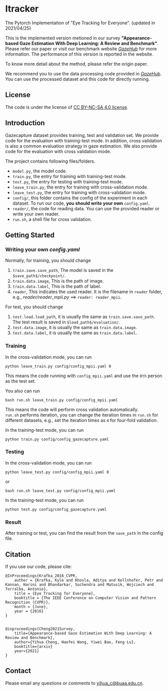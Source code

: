 # Itracker
The Pytorch Implementation of "Eye Tracking for Everyone". (updated in 2021/04/25)

This is the implemented version metioned in our survey **"Appearance-based Gaze Estimation With Deep Learning: A Review and Benchmark"**.
Please refer our paper or visit our benchmark website <a href="http://phi-ai.org/GazeHub/" target="_blank">*GazeHub*</a> for more information.
The performance of this version is reported in the website.

To know more detail about the method, please refer the origin paper.

We recommend you to use the data processing code provided in <a href="http://phi-ai.org/GazeHub/" target="_blank">*GazeHub*</a>.
You can use the processed dataset and this code for directly running.

## License
The code is under the license of [CC BY-NC-SA 4.0 license](https://creativecommons.org/licenses/by-nc-sa/4.0/).


## Introduction
Gazecapture dataset provides training, test and validation set.
We provide code for the evaluation with training-test mode.
In addition, cross validation is also a common evaluation strategy in gaze estimation. 
We also provide code for the evaluation with cross validation mode.

The project contains following files/folders.
- `model.py`, the model code.
- `train.py`, the entry for training with training-test mode.
- `test.py`, the entry for testing with training-test mode.
- `leave_train.py`, the entry for training with cross-validation mode.
- `leave_test.py`, the entry for training with cross-validation mode.
- `config/`, this folder contains the config of the experiment in each dataset. To run our code, **you should write your own** `config.yaml`. 
- `reader/`, the code for reading data. You can use the provided reader or write your own reader.
- `run.sh`, a shell file for cross validation.

## Getting Started
### Writing your own *config.yaml*

Normally, for training, you should change 
1. `train.save.save_path`, The model is saved in the `$save_path$/checkpoint/`.
2. `train.data.image`, This is the path of image.
3. `train.data.label`, This is the path of label.
4. `reader`, This indicates the used reader. It is the filename in `reader` folder, e.g., *reader/reader_mpii.py* ==> `reader: reader_mpii`.

For test, you should change 
1. `test.load.load_path`, it is usually the same as `train.save.save_path`. The test result is saved in `$load_path$/evaluation/`.
2. `test.data.image`, it is usually the same as `train.data.image`.
3. `test.data.label`, it is usually the same as `train.data.label`.
 
### Training

In the cross-validation mode, you can run
```
python leave_train.py config/config_mpii.yaml 0
```
This means the code running with `config_mpii.yaml` and use the `0th` person as the test set.

You also can run
```
bash run.sh leave_train.py config/config_mpii.yaml
```
This means the code will perform cross validation automatically.   
`run.sh` performs iteration, you can change the iteration times in `run.sh` for different datasets, e.g., set the iteration times as `4` for four-fold validation.

In the training-test mode, you can run
```
python train.py config/config_gazecapture.yaml
```

### Testing
In the cross-validation mode, you can run
```
python leave_test.py config/config_mpii.yaml 0
```
or
```
bash run.sh leave_test.py config/config_mpii.yaml
```

In the training-test mode, you can run
```
python test.py config/config_gazecapture.yaml
```

### Result
After training or test, you can find the result from the `save_path` in the config file. 


## Citation
If you use our code, please cite:
```
@InProceedings{Krafka_2016_CVPR,
	author = {Krafka, Kyle and Khosla, Aditya and Kellnhofer, Petr and Kannan, Harini and Bhandarkar, Suchendra and Matusik, Wojciech and Torralba, Antonio},
	title = {Eye Tracking for Everyone},
	booktitle = {The IEEE Conference on Computer Vision and Pattern Recognition (CVPR)},
	month = {June},
	year = {2016}
}


@inproceedings{Cheng2021Survey,
	title={Appearance-based Gaze Estimation With Deep Learning: A Review and Benchmark},
	author={Yihua Cheng, Haofei Wang, Yiwei Bao, Feng Lu},
	booktitle={arxiv}
	year={2021}
}
```
## Contact 
Please email any questions or comments to yihua_c@buaa.edu.cn.
